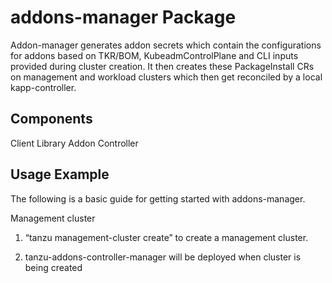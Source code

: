 # addons-manager Package

Addon-manager generates addon secrets which contain the configurations for addons based on TKR/BOM, KubeadmControlPlane and CLI inputs provided during cluster creation.
It then creates these PackageInstall CRs on management and workload clusters which then get reconciled by a local kapp-controller.

## Components

Client Library
Addon Controller

## Usage Example

The following is a basic guide for getting started with addons-manager.

Management cluster

1. “tanzu management-cluster create” to create a management cluster.

2. tanzu-addons-controller-manager will be deployed when cluster is being created
